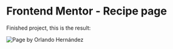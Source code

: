 # Frontend Mentor - Recipe page

Finished project, this is the result:

![Page by Orlando Hernández](./Recipe-page.gif)